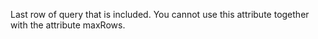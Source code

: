 Last row of query that is included. You cannot use this attribute together with the attribute maxRows.
